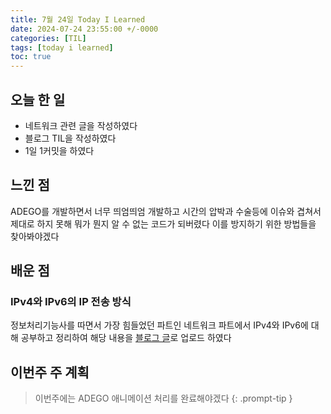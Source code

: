 ```yaml
---
title: 7월 24일 Today I Learned
date: 2024-07-24 23:55:00 +/-0000
categories: [TIL]
tags: [today i learned]
toc: true
---
```


## 오늘 한 일

* 네트워크 관련 글을 작성하였다
* 블로그 TIL을 작성하였다
* 1일 1커밋을 하였다

## 느낀 점

ADEGO를 개발하면서 너무 띄엄띄엄 개발하고 시간의 압박과 수술등에 이슈와 겹쳐서 제대로 하지 못해 뭐가 뭔지 알 수 없는 코드가 되버렸다 이를 방지하기 위한 방법들을 찾아봐야겠다

## 배운 점

### IPv4와 IPv6의 IP 전송 방식

정보처리기능사를 따면서 가장 힘들었던 파트인 네트워크 파트에서 IPv4와 IPv6에 대해 공부하고 정리하여 해당 내용을 [블로그 글](https://jangwoojun.github.io/posts/%EC%95%88%EB%93%9C%EB%A1%9C%EC%9D%B4%EB%93%9C-Failed-to-build-unique-file-storage-emulated-0-Pictures-Title-image-jpeg-Android-10-%EC%98%A4%EB%A5%98-%ED%95%B4%EA%B2%B0-%EB%B0%A9%EB%B2%95/)로 업로드 하였다

## 이번주 주 계획

> 이번주에는 ADEGO 애니메이션 처리를 완료해야겠다
{: .prompt-tip }

